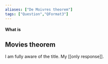 ```yaml
---
aliases: ["De Moivres theorem"]
tags: ["Question","QFormat3"]
---
```


#### What is
## Movies theorem
I am fully aware of the title. My [[only response]].